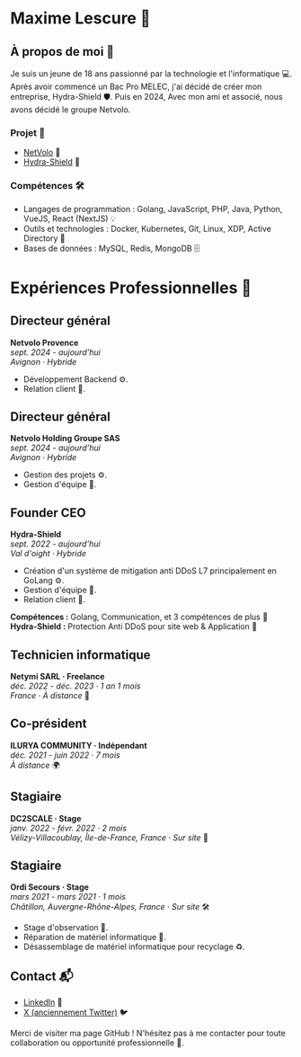 # Maxime Lescure 🚀

## À propos de moi 🌟

Je suis un jeune de 18 ans passionné par la technologie et l'informatique 💻. Après avoir commencé un Bac Pro MELEC, j'ai décidé de créer mon entreprise, Hydra-Shield 🛡️. Puis en 2024, Avec mon ami et associé, nous avons décidé le groupe Netvolo.

### Projet 🚀

- [NetVolo](https://netvolo.fr) 🔗
- [Hydra-Shield](https://hydra-shield.fr) 🔗

### Compétences 🛠️
- Langages de programmation : Golang, JavaScript, PHP, Java, Python, VueJS, React (NextJS) 💡
- Outils et technologies : Docker, Kubernetes, Git, Linux, XDP, Active Directory 🔧
- Bases de données : MySQL, Redis, MongoDB 🗄️

# Expériences Professionnelles 💼

## Directeur général
**Netvolo Provence**  
*sept. 2024 - aujourd’hui*  
*Avignon · Hybride*  
- Développement Backend ⚙️.
- Relation client 🤝.

## Directeur général
**Netvolo Holding Groupe SAS**  
*sept. 2024 - aujourd’hui*  
*Avignon · Hybride*  
- Gestion des projets ⚙️.
- Gestion d'équipe 👥.

## Founder CEO
**Hydra-Shield**  
*sept. 2022 - aujourd’hui*  
*Val d'oight · Hybride*  
- Création d'un système de mitigation anti DDoS L7 principalement en GoLang ⚙️.
- Gestion d'équipe 👥.
- Relation client 🤝.

**Compétences :** Golang, Communication, et 3 compétences de plus 🌟  
**Hydra-Shield :** Protection Anti DDoS pour site web & Application 🔐

## Technicien informatique
**Netymi SARL · Freelance**  
*déc. 2022 - déc. 2023 · 1 an 1 mois*  
*France · À distance* 🏡

## Co-président
**ILURYA COMMUNITY · Indépendant**  
*déc. 2021 - juin 2022 · 7 mois*  
*À distance* 🌍

## Stagiaire
**DC2SCALE · Stage**  
*janv. 2022 - févr. 2022 · 2 mois*  
*Vélizy-Villacoublay, Île-de-France, France · Sur site* 🏢

## Stagiaire
**Ordi Secours · Stage**  
*mars 2021 - mars 2021 · 1 mois*  
*Châtillon, Auvergne-Rhône-Alpes, France · Sur site* 🛠️  
- Stage d'observation 👀.
- Réparation de matériel informatique 🔧.
- Désassemblage de matériel informatique pour recyclage ♻️.

## Contact 📬

- [LinkedIn](https://www.linkedin.com/in/maxime-lescure/) 🔗
- [X (anciennement Twitter)](https://x.com/FR_MaximeDev) 🐦

Merci de visiter ma page GitHub ! N'hésitez pas à me contacter pour toute collaboration ou opportunité professionnelle 🤗.

